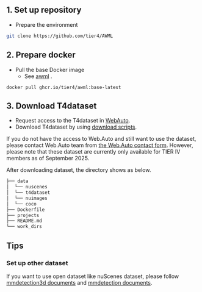
## 1. Set up repository

- Prepare the environment

```sh
git clone https://github.com/tier4/AWML
```

## 2. Prepare docker

- Pull the base Docker image
  - See [awml](https://github.com/tier4/AWML/pkgs/container/awml)
.

```
docker pull ghcr.io/tier4/awml:base-latest
```

## 3. Download T4dataset

- Request access to the T4dataset in [WebAuto](https://docs.web.auto/en/user-manuals/).
- Download T4dataset by using [download scripts](/pipelines/webauto/download_t4dataset/).

If you do not have the access to Web.Auto and still want to use the dataset, please contact Web.Auto team from [the Web.Auto contact form](https://web.auto/contact/).
However, please note that these dataset are currently only available for TIER IV members as of September 2025.

After downloading dataset, the directory shows as below.

```sh
├── data
│  └── nuscenes
│  └── t4dataset
│  └── nuimages
│  └── coco
├── Dockerfile
├── projects
├── README.md
└── work_dirs
```

## Tips
### Set up other dataset

If you want to use open dataset like nuScenes dataset, please follow [mmdetection3d documents](https://mmdetection3d.readthedocs.io/en/latest/advanced_guides/index.html) and [mmdetection documents](https://mmdetection.readthedocs.io/en/latest/user_guides/dataset_prepare.html).
